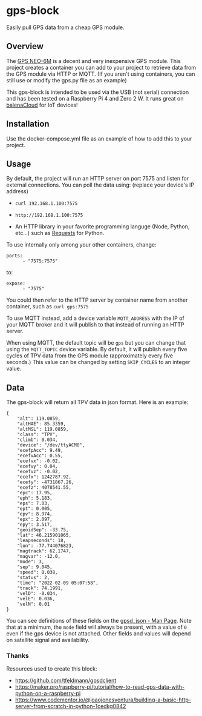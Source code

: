 # gps-block
Easily pull GPS data from a cheap GPS module. 

## Overview

The [GPS NEO-6M](https://www.amazon.com/gp/product/B07P8YMVNT/ref=ppx_yo_dt_b_asin_title_o01_s01?ie=UTF8&psc=1) is a decent and very inexpensive GPS module. This project creates a container you can add to your project to retrieve data from the GPS module via HTTP or MQTT. (If you aren't using containers, you can still use or modify the gps.py file as an example)

This gps-block is intended to be used via the USB (not serial) connection and has been tested on a Raspberry Pi 4 and Zero 2 W. It runs great on [balenaCloud](https://www.balena.io/) for IoT devices!

## Installation

Use the docker-compose.yml file as an example of how to add this to your project.

## Usage

By default, the project will run an HTTP server on port 7575 and listen for external connections. You can poll the data using: (replace your device's IP address)

- `curl 192.168.1.100:7575`

- `http://192.168.1.100:7575`

- An HTTP library in your favorite programming languge (Node, Python, etc...) such as [Requests](https://docs.python-requests.org/en/latest/) for Python.


To use internally only among your other containers, change:

```
ports:
      - "7575:7575"
```

to:

```
expose:
      - "7575"
```

You could then refer to the HTTP server by container name from another container, such as `curl gps:7575`

To use MQTT instead, add a device variable `MQTT_ADDRESS` with the IP of your MQTT broker and it will publish to that instead of running an HTTP server.

When using MQTT, the default topic will be `gps` but you can change that using the `MQTT_TOPIC` device variable. By default, it will publish every five cycles of TPV data from the GPS module (approximately every five seconds.) This value can be changed by setting `SKIP_CYCLES` to an integer value.

## Data

The gps-block will return all TPV data in json format. Here is an example:

```
{
    "alt": 119.0859,
    "altHAE": 85.3359,
    "altMSL": 119.0859,
    "class": "TPV",
    "climb": 0.034,
    "device": "/dev/ttyACM0",
    "ecefpAcc": 9.49,
    "ecefvAcc": 0.55,
    "ecefvx": -0.02,
    "ecefvy": 0.04,
    "ecefvz": -0.02,
    "ecefx": 1242787.92,
    "ecefy": -4731867.26,
    "ecefz": 4078541.55,
    "epc": 17.95,
    "eph": 5.183,
    "eps": 7.03,
    "ept": 0.005,
    "epv": 8.974,
    "epx": 2.097,
    "epy": 3.517,
    "geoidSep": -33.75,
    "lat": 46.215901065,
    "leapseconds": 18,
    "lon": -77.744076823,
    "magtrack": 62.1747,
    "magvar": -12.0,
    "mode": 3,
    "sep": 9.045,
    "speed": 0.038,
    "status": 2,
    "time": "2022-02-09 05:07:58",
    "track": 74.1991,
    "velD": -0.034,
    "velE": 0.036,
    "velN": 0.01
}
```

You can see definitions of these fields on the [gpsd_json - Man Page](https://www.mankier.com/5/gpsd_json). Note that at a minimum, the `mode` field will always be present, with a value of `0` even if the gps device is not attached. Other fields and values will depend on satellite signal and availability.

### Thanks
Resources used to create this block:

- https://github.com/tfeldmann/gpsdclient
- https://maker.pro/raspberry-pi/tutorial/how-to-read-gps-data-with-python-on-a-raspberry-pi
- https://www.codementor.io/@joaojonesventura/building-a-basic-http-server-from-scratch-in-python-1cedkg0842


